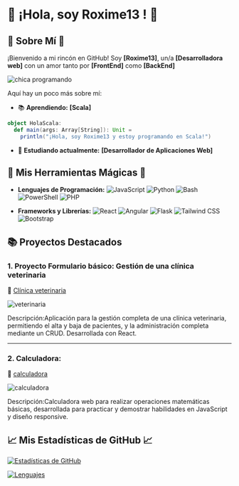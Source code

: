 # 🌟 **¡Hola, soy Roxime13  !** 🌟

## 🌈 **Sobre Mí** 🌈

¡Bienvenido a mi rincón en GitHub! Soy **[Roxime13]**, un/a **[Desarrolladora web]** con un amor tanto por **[FrontEnd]** como **[BackEnd]** 

![chica programando](https://pa1.narvii.com/6351/4e4bf1091ab8fb141ee9db56510e779486b5865e_hq.gif)       

Aquí hay un poco más sobre mí:

- 📚 **Aprendiendo:** **[Scala]**

```scala
object HolaScala:
  def main(args: Array[String]): Unit = 
    println("¡Hola, soy Roxime13 y estoy programando en Scala!")

```
- 💬 **Estudiando actualmente:** **[Desarrollador de Aplicaciones Web]**

## 🎨 **Mis Herramientas Mágicas** 🎨

- **Lenguajes de Programación:** 
  ![JavaScript](https://img.shields.io/badge/JavaScript-F7DF1C?style=flat&logo=javascript&logoColor=000000) 
  ![Python](https://img.shields.io/badge/Python-3776AB?style=flat&logo=python&logoColor=ffffff) 
  ![Bash](https://img.shields.io/badge/Bash-4EAA25?style=flat&logo=gnu-bash&logoColor=ffffff) 
  ![PowerShell](https://img.shields.io/badge/PowerShell-5391FE?style=flat&logo=powershell&logoColor=ffffff)
  ![PHP](https://img.shields.io/badge/PHP-787CB5?style=flat&logo=php&logoColor=ffffff)

- **Frameworks y Librerías:** 
  ![React](https://img.shields.io/badge/React-61DAFB?style=flat&logo=react&logoColor=000000) 
  ![Angular](https://img.shields.io/badge/Angular-DD0031?style=flat&logo=angular&logoColor=ffffff)
  ![Flask](https://img.shields.io/badge/Flask-000000?style=flat&logo=flask&logoColor=ffffff)
  ![Tailwind CSS](https://img.shields.io/badge/Tailwind%20CSS-06B6D4?style=flat&logo=tailwindcss&logoColor=ffffff)
  ![Bootstrap](https://img.shields.io/badge/Bootstrap-563D7C?style=flat&logo=bootstrap&logoColor=ffffff)

## 📚 **Proyectos Destacados**

### 1. **Proyecto Formulario básico: Gestión de una clínica veterinaria**
🔗 [Clínica veterinaria](https://formularibasic.netlify.app/)

![veterinaria](https://github.com/user-attachments/assets/6ff4b588-0220-45ce-8a77-97f22dd943df)

Descripción:Aplicación para la gestión completa de una clínica veterinaria, permitiendo el alta y baja de pacientes, y la administración completa mediante un CRUD. Desarrollada con React.

---

### 2. **Calculadora:**
🔗 [calculadora](https://calculadoraop.netlify.app/)

![calculadora](https://github.com/user-attachments/assets/bab58859-6d52-4030-898a-33c2fbf3aad1)


Descripción:Calculadora web para realizar operaciones matemáticas básicas, desarrollada para practicar y demostrar habilidades en JavaScript y diseño responsive.
  
## 📈 **Mis Estadísticas de GitHub** 📈

[![Estadísticas de GitHub](https://github-readme-stats.vercel.app/api?username=Roxime13&show_icons=true&hide_title=true&hide=prs&count_private=true&include_all_commits=true)](https://github.com/Roxime13)

[![Lenguajes](https://github-readme-stats.vercel.app/api/top-langs/?username=Roxime13&layout=compact)](https://github.com/Roxime13)







